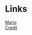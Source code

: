 # Links
[Mario](https://cs50.harvard.edu/x/2023/psets/1/mario/more/) \
[Credit](https://cs50.harvard.edu/x/2023/psets/1/credit/)
